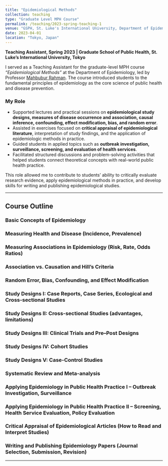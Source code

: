 ```yaml
---
title: "Epidemiological Methods"
collection: teaching
type: "Graduate Level MPH Course"
permalink: /teaching/2023-spring-teaching-1
venue: "GSPH, St. Luke's International University, Department of Epidemiology"
date: 2023-04-01
location: "Tokyo, Japan"
---
```


**Teaching Assistant, Spring 2023 | Graduate School of Public Health, St. Luke’s International University, Tokyo**  

I served as a Teaching Assistant for the graduate-level MPH course *“Epidemiological Methods”* at the Department of Epidemiology, led by Professor [Mahbubur Rahman](https://researchmap.jp/rahman). The course introduced students to the fundamental principles of epidemiology as the core science of public health and disease prevention.  

### My Role  
- Supported lectures and practical sessions on **epidemiological study designs, measures of disease occurrence and association, causal inference, confounding, effect modification, bias, and random error**.  
- Assisted in exercises focused on **critical appraisal of epidemiological literature**, interpretation of study findings, and the application of epidemiologic methods in practice.  
- Guided students in applied topics such as **outbreak investigation, surveillance, screening, and evaluation of health services**.  
- Facilitated structured discussions and problem-solving activities that helped students connect theoretical concepts with real-world public health practice.  

This role allowed me to contribute to students’ ability to critically evaluate research evidence, apply epidemiological methods in practice, and develop skills for writing and publishing epidemiological studies.  

---

## Course Outline  

### Basic Concepts of Epidemiology  
### Measuring Health and Disease (Incidence, Prevalence)  
### Measuring Associations in Epidemiology (Risk, Rate, Odds Ratios)  
### Association vs. Causation and Hill’s Criteria  
### Random Error, Bias, Confounding, and Effect Modification  
### Study Designs I: Case Reports, Case Series, Ecological and Cross-sectional Studies  
### Study Designs II: Cross-sectional Studies (advantages, limitations)  
### Study Designs III: Clinical Trials and Pre–Post Designs  
### Study Designs IV: Cohort Studies  
### Study Designs V: Case-Control Studies  
### Systematic Review and Meta-analysis  
### Applying Epidemiology in Public Health Practice I – Outbreak Investigation, Surveillance  
### Applying Epidemiology in Public Health Practice II – Screening, Health Service Evaluation, Policy Evaluation  
### Critical Appraisal of Epidemiological Articles (How to Read and Interpret Studies)  
### Writing and Publishing Epidemiology Papers (Journal Selection, Submission, Revision)  

---
